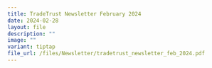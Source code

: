 ```yaml
---
title: TradeTrust Newsletter February 2024
date: 2024-02-28
layout: file
description: ""
image: ""
variant: tiptap
file_url: /files/Newsletter/tradetrust_newsletter_feb_2024.pdf
---
```


